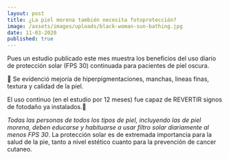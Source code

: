 ```yaml
---
layout: post
title: ¿La piel morena también necesita fotoprotección?
image: /assets/images/uploads/black-woman-sun-bathing.jpg
date: 11-03-2020
published: true
---
```

Pues un estudio publicado este mes muestra los beneficios del uso diario de protección solar (FPS 30) continuada para pacientes de piel oscura.

🙌 Se evidenció mejoría de hiperpigmentaciones, manchas, lineas finas, textura y calidad de la piel.

El uso continuo (en el estudio por 12 meses) fue capaz de REVERTIR signos de fotodaño ya instalados.👏

*Todas las personas de todos los tipos de piel, incluyendo las de piel morena, deben educarse y habituarse a usar filtro solar diariamente al menos FPS 30*. La protección solar es de extremada importancia para la salud de la pie, tanto a nivel estético cuanto para la prevención de cancer cutaneo.